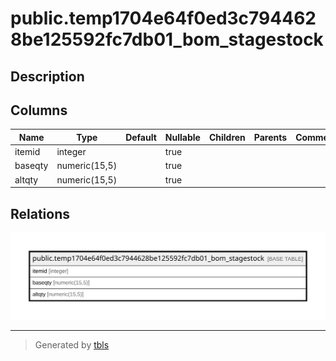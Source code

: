 # public.temp1704e64f0ed3c7944628be125592fc7db01_bom_stagestock

## Description

## Columns

| Name | Type | Default | Nullable | Children | Parents | Comment |
| ---- | ---- | ------- | -------- | -------- | ------- | ------- |
| itemid | integer |  | true |  |  |  |
| baseqty | numeric(15,5) |  | true |  |  |  |
| altqty | numeric(15,5) |  | true |  |  |  |

## Relations

![er](public.temp1704e64f0ed3c7944628be125592fc7db01_bom_stagestock.svg)

---

> Generated by [tbls](https://github.com/k1LoW/tbls)

